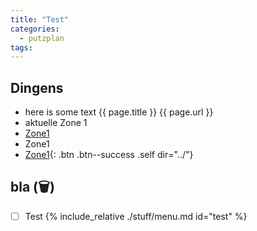 ```yaml
---
title: "Test"
categories:
  - putzplan
tags:
---
```


## Dingens
<!--more-->
* here is some text {{ page.title }} {{ page.url }}
* aktuelle Zone <span class="ppzone">1</span>
* [Zone1](../Zone1/)
* <a dir="../" class="self">Zone<span class="ppzone">1</span></a>
* [Zone<span class="ppzone">1</span>](){: .btn .btn--success .self dir="../"}

## bla (<span class="ppclear">🗑️</span>)

 - [ ] Test
{%  include_relative ./stuff/menu.md id="test" %}



<!--stackedit_data:
eyJoaXN0b3J5IjpbLTQwNzIwMjY3NywtMTUzMTMxNTEyMiwtMT
A2NDE5MzU5NSwxNzc0NzU0NTMyLDc3MzA4NTg4MSwxODU5MjI1
MDE0LC01MzMyMTAwNjIsMTY0ODI1MjIxMSwtMTM4Nzg3MjIyLD
E0ODMzMzQzNjQsMTQ4MzMzNDM2NCwtMTYzNTI1NzA4NywtMTYy
Nzc2OTk5NCwxODU3NDQwNDE3LC05MzIwMzExNjEsLTE0MzQ5NT
gwMjAsLTIwNDY5NTk2NTYsLTIwMTQ0MTU2MjIsLTYwMTMyNjgw
OCwtMTgyNDcwNDQ2MF19
-->